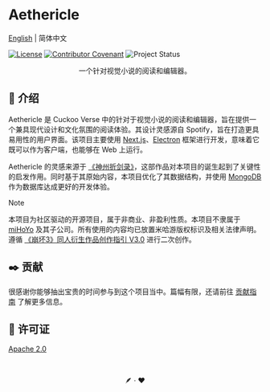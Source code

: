 # Aethericle

[English](./README.md) | 简体中文

[![License](https://img.shields.io/badge/License-Apache%202.0-white.svg)](https://opensource.org/licenses/Apache-2.0)
[![Contributor Covenant](https://img.shields.io/badge/Contributor%20Covenant-2.1-white.svg)](code_of_conduct.md)
![Project Status](https://img.shields.io/badge/Status-Active%20Development-white)

<p align="center">一个针对视觉小说的阅读和编辑器。</p>

## 📖 介绍

Aethericle 是 Cuckoo Verse 中的针对于视觉小说的阅读和编辑器，旨在提供一个兼具现代设计和文化氛围的阅读体验。其设计灵感源自 Spotify，旨在打造更具易用性的用户界面。该项目主要使用 [Next.js](https://nextjs.org)、[Electron](https://www.electronjs.org/) 框架进行开发，意味着它既可以作为客户端，也能够在 Web 上运行。

Aethericle 的灵感来源于 [《神州折剑录》](https://webstatic.mihoyo.com/bh3/event/novel-7swords/index.html#/)，这部作品对本项目的诞生起到了关键性的启发作用。同时基于其原始内容，本项目优化了其数据结构，并使用 [MongoDB](https://www.mongodb.com/) 作为数据库达成更好的开发体验。

> [!NOTE]
> 本项目为社区驱动的开源项目，属于非商业、非盈利性质。本项目不隶属于 [miHoYo](https://www.mihoyo.com) 及其子公司。所有使用的内容均已放置米哈游版权标识及相关法律声明。遵循  [《崩坏3》同人衍生作品创作指引 V3.0](https://bh3.mihoyo.com/news/695/120990) 进行二次创作。

## ✒️ 贡献
很感谢你能够抽出宝贵的时间参与到这个项目当中。篇幅有限，还请前往 [贡献指南](./CONTRIBUTING-zh-CN.md) 了解更多信息。

## 📜 许可证
[Apache 2.0](../LICENSE.md)

<br />

<p align="center">🪶 · ❤️</p>